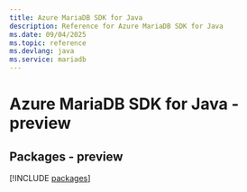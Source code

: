 ```yaml
---
title: Azure MariaDB SDK for Java
description: Reference for Azure MariaDB SDK for Java
ms.date: 09/04/2025
ms.topic: reference
ms.devlang: java
ms.service: mariadb
---
```

# Azure MariaDB SDK for Java - preview
## Packages - preview
[!INCLUDE [packages](mariadb-index.md)]